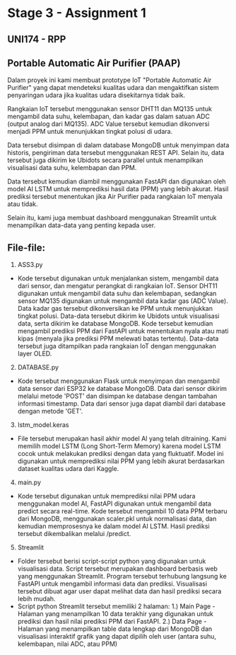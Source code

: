 # Stage 3 - Assignment 1
## UNI174 - RPP
## Portable Automatic Air Purifier (PAAP)

Dalam proyek ini kami membuat prototype IoT "Portable Automatic Air Purifier" yang dapat mendeteksi kualitas udara dan mengaktifkan sistem penyaringan udara jika kualitas udara disekitarnya tidak baik.

Rangkaian IoT tersebut menggunakan sensor DHT11 dan MQ135 untuk mengambil data suhu, kelembapan, dan kadar gas dalam satuan ADC (output analog dari MQ135). ADC Value tersebut kemudian dikonversi menjadi PPM untuk menunjukkan tingkat polusi di udara.

Data tersebut disimpan di dalam database MongoDB untuk menyimpan data historis, pengiriman data tersebut menggunakan REST API. Selain itu, data tersebut juga dikirim ke Ubidots secara parallel untuk menampilkan visualisasi data suhu, kelembapan dan PPM.

Data tersebut kemudian diambil menggunakan FastAPI dan digunakan oleh model AI LSTM untuk memprediksi hasil data (PPM) yang lebih akurat. Hasil prediksi tersebut menentukan jika Air Purifier pada rangkaian IoT menyala atau tidak.

Selain itu, kami juga membuat dashboard menggunakan Streamlit untuk menampilkan data-data yang penting kepada user.

## File-file:
1. ASS3.py
- Kode tersebut digunakan untuk menjalankan sistem, mengambil data dari sensor, dan mengatur perangkat di rangkaian IoT. Sensor DHT11 digunakan untuk mengambil data suhu dan kelembapan, sedangkan sensor MQ135 digunakan untuk mengambil data kadar gas (ADC Value). Data kadar gas tersebut dikonversikan ke PPM untuk menunjukkan tingkat polusi. Data-data tersebut dikirim ke Ubidots untuk visualisasi data, serta dikirim ke database MongoDB. Kode tersebut kemudian mengambil prediksi PPM dari FastAPI untuk menentukan nyala atau mati kipas (menyala jika prediksi PPM melewati batas tertentu). Data-data tersebut juga ditampilkan pada rangkaian IoT dengan menggunakan layer OLED.

2. DATABASE.py
- Kode tersebut menggunakan Flask untuk menyimpan dan mengambil data sensor dari ESP32 ke database MongoDB. Data dari sensor dikirim melalui metode 'POST' dan disimpan ke database dengan tambahan informasi timestamp. Data dari sensor juga dapat diambil dari database dengan metode 'GET'.

3. lstm_model.keras
- File tersebut merupakan hasil akhir model AI yang telah ditraining. Kami memilih model LSTM (Long Short-Term Memory) karena model LSTM cocok untuk melakukan prediksi dengan data yang fluktuatif. Model ini digunakan untuk memprediksi nilai PPM yang lebih akurat berdasarkan dataset kualitas udara dari Kaggle.

4. main.py
- Kode tersebut digunakan untuk memprediksi nilai PPM udara menggunakan model AI, FastAPI digunakan untuk mengambil data predict secara real-time. Kode tersebut mengambil 10 data PPM terbaru dari MongoDB, menggunakan scaler.pkl untuk normalisasi data, dan kemudian memprosesnya ke dalam model AI LSTM. Hasil prediksi tersebut dikembalikan melalui /predict.

5. Streamlit
- Folder tersebut berisi script-script python yang digunakan untuk visualisasi data. Script tersebut merupakan dashboard berbasis web yang menggunakan Streamlit. Program tersebut terhubung langsung ke FastAPI untuk mengambil informasi data dan prediksi. Visualisasi tersebut dibuat agar user dapat melihat data dan hasil prediksi secara lebih mudah.
- Script python Streamlit tersebut memiliki 2 halaman:
	1.) Main Page
		- Halaman yang menampilkan 10 data terakhir yang digunakan untuk prediksi dan hasil nilai prediksi PPM dari FastAPI.
	2.) Data Page
		- Halaman yang menampilkan table data lengkap dari MongoDB dan visualisasi interaktif grafik yang dapat dipilih oleh user (antara suhu, kelembapan, nilai ADC, atau PPM)
